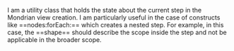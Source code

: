 I am a utility class that holds the state about the current step in the Mondrian view creation. I am particularly useful in the case of constructs like ==nodes:forEach:== which creates  a nested step. For example, in this case, the ==shape== should describe the scope inside the step and not be applicable in the broader scope.
